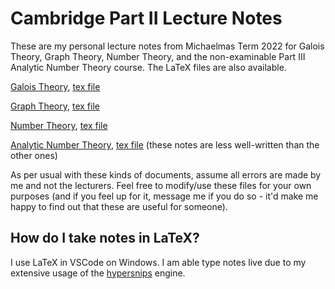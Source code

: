 # Cambridge Part II Lecture Notes

These are my personal lecture notes from Michaelmas Term 2022 for Galois Theory, Graph Theory, Number Theory, and the non-examinable Part III Analytic Number Theory course. The LaTeX files are also available.

[Galois Theory](https://github.com/Darghy/Cambridge-Part-II-Lecture-Notes/blob/main/II%20Galois%20Theory/Galois_Theory.pdf), [tex file](https://github.com/Darghy/Cambridge-Part-II-Lecture-Notes/blob/main/II%20Galois%20Theory/Galois_Theory.tex)

[Graph Theory](https://github.com/Darghy/Cambridge-Part-II-Lecture-Notes/blob/main/II%Graph%20Theory/Graph_Theory.pdf), [tex file](https://github.com/Darghy/Cambridge-Part-II-Lecture-Notes/blob/main/II%Graph%20Theory/Graph_Theory.tex)

[Number Theory](https://github.com/Darghy/Cambridge-Part-II-Lecture-Notes/blob/main/II%Number%20Theory/Number_Theory.pdf), [tex file](https://github.com/Darghy/Cambridge-Part-II-Lecture-Notes/blob/main/II%Number%20Theory/Number_Theory.tex)

[Analytic Number Theory](https://github.com/Darghy/Cambridge-Part-II-Lecture-Notes/blob/main/III%20Analytic%20Number%20Theory/ANT.pdf), [tex file](https://github.com/Darghy/Cambridge-Part-II-Lecture-Notes/blob/main/III%20Analytic%20Number%20Theory/ANT.tex) (these notes are less well-written than the other ones)

As per usual with these kinds of documents, assume all errors are made by me and not the lecturers. Feel free to modify/use these files for your own purposes (and if you feel up for it, message me if you do so - it'd make me happy to find out that these are useful for someone).

## How do I take notes in LaTeX?

I use LaTeX in VSCode on Windows. I am able type notes live due to my extensive usage of the [hypersnips](https://marketplace.visualstudio.com/items?itemName=draivin.hsnips) engine.

